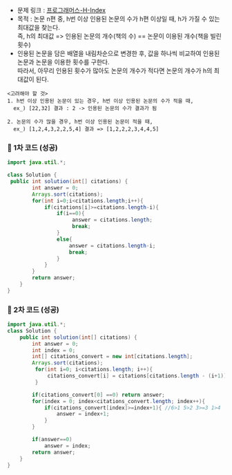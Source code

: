 - 문제 링크 : [프로그래머스-H-Index](https://school.programmers.co.kr/learn/courses/30/lessons/42747)<br>
- 목적 : 논문 n편 중, h번 이상 인용된 논문의 수가 h편 이상일 때, h가 가질 수 있는 최대값을 찾는다.<br>
  즉, h의 최대값 => 인용된 논문의 개수(책의 수) == 논문이 이용된 개수(책을 빌린 횟수)<br>
- 인용된 논문을 담은 배열을 내림차순으로 변경한 후, 값을 하나씩 비교하여 인용된 논문과 논문을 이용한 횟수를 구한다.<br>
  따라서, 아무리 인용된 횟수가 많아도 논문의 개수가 적다면 논문의 개수가 h의 최대값이 된다. 

~~~
<고려해야 할 것>
1. h번 이상 인용된 논문이 있는 경우, h번 이상 인용된 논문의 수가 적을 때,
  ex_) [22,32] 결과 : 2 -> 인용된 논문의 수가 결과가 됨
  
2. 논문의 수가 많을 경우, h번 이상 인용된 논문이 적을 때,
  ex_) [1,2,4,3,2,2,5,4] 결과 => [1,2,2,2,3,4,4,5]
~~~

### :pushpin: 1차 코드 (성공)

```java
import java.util.*;

class Solution {
 public int solution(int[] citations) {
        int answer = 0;
        Arrays.sort(citations);
        for(int i=0;i<citations.length;i++){
            if(citations[i]>=citations.length-i){ 
                if(i==0){ 
                     answer = citations.length;
                     break;
                }
                else{
                    answer = citations.length-i;
                    break;
                }
            }
        }
        return answer;
    }
}
```

### :pushpin: 2차 코드 (성공)

```java
import java.util.*;
class Solution {
    public int solution(int[] citations) {
        int answer = 0;
        int index = 0;
        int[] citations_convert = new int[citations.length];
        Arrays.sort(citations);
         for(int i=0; i<citations.length; i++){ 
             citations_convert[i] = citations[citations.length - (i+1)];
         }

        if(citations_convert[0] ==0) return answer;
        for(index = 0; index<citations_convert.length; index++){
            if(citations_convert[index]>=index+1){ //6>1 5>2 3>=3 1>4 
                answer = index+1;
            }
        }

        if(answer==0)
            answer = index;
        return answer;
    }
}
```
